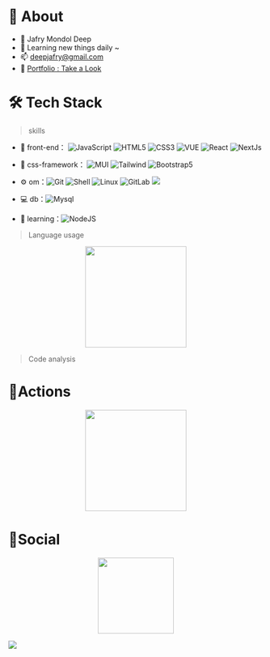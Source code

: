 # 🚀 About

- 🤔 Jafry Mondol Deep
- 💬 Learning new things daily ~
- 📫 deepjafry@gmail.com
- 🚀 [Portfolio : Take a Look](https://jafry.netlify.app)


# 🛠 Tech Stack

> skills

- 👯 front-end： ![JavaScript](https://img.shields.io/badge/-JavaScript-yellow?style=flat-circle&logo=javascript) ![HTML5](https://img.shields.io/badge/-HTML5-yellow?style=flat-circle&logo=html5)  ![CSS3](https://img.shields.io/badge/-CSS3-yellow?style=flat-circle&logo=css3) ![VUE](https://img.shields.io/badge/-VUE-blue?style=flat-circle&logo=VUE) ![React](https://img.shields.io/badge/-React-blue?style=flat-circle&logo=React) ![NextJs](https://img.shields.io/badge/-NextJs-blue?style=flat-circle&logo=NextJs)

- 👯 css-framework： ![MUI](https://img.shields.io/badge/-MUI-blue?style=flat-circle&logo=MUI) ![Tailwind](https://img.shields.io/badge/-Tailwind-black?style=flat-circle&logo=tailwindcss) ![Bootstrap5](https://img.shields.io/badge/-Bootstrap5-blue?style=flat-circle&logo=Bootstrap) 

- ⚙️ om：![Git](https://img.shields.io/badge/-Git-yellow?style=flat-circle&logo=git) ![Shell](https://img.shields.io/badge/-Shell-red?style=flat-circle&logo=shell) ![Linux](https://img.shields.io/badge/-Linux-gray?style=flat-circle&logo=Linux) ![GitLab](https://img.shields.io/badge/-GitLab-orange?style=flat-circle&logo=GitLab) ![](https://img.shields.io/badge/-GitHub-black?style=flat-circle&logo=GitHub)

- 💻 db：![Mysql](https://img.shields.io/badge/-Mysql-white?style=flat-circle&logo=mysql)

- 🌱 learning：![NodeJS](https://img.shields.io/badge/-NodeJS-green?style=flat-circle&logo=Nodejs)


> Language usage

<div align="center">
    <img height="200px" src="https://github-readme-stats-api-holic-x.vercel.app/api/top-langs/?username=jafrydeep&theme=gruvbox_light&layout=compact"/>
</div>


> Code analysis

<!-- START_SECTION:waka -->
<!-- END_SECTION:waka -->



# 🔭Actions

<div align="center">
    <img height="200px" src="https://github-readme-streak-stats.herokuapp.com/?user=jafrydeep"/>
</div>


# 🌱Social

<div align="center">
    <img height="150px" src="https://github-profile-trophy.vercel.app/?username=jafrydeep&&title=MultiLanguage,Repositories,Commits&column=3&margin-w=30&margin-h=15"/>
</div>

![](https://stats.justsong.cn/api/github?username=jafrydeep)
